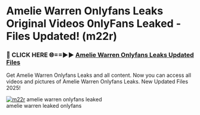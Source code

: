 # Amelie Warren Onlyfans Leaks Original Videos 0nlyFans Leaked - Files Updated! (m22r)

<h3>🔴 CLICK HERE 🌐==►► <a href="https://tinyurl.com/brd5kh86" rel="nofollow">Amelie Warren Onlyfans Leaks Updated Files</a></h3>

Get Amelie Warren Onlyfans Leaks and all content. Now you can access all videos and pictures of Amelie Warren Onlyfans Leaks. New Updated Files 2025!

[![m22r](https://i.imgur.com/K7sEzmb.gif)](https://tinyurl.com/brd5kh86)
amelie warren onlyfans leaked<br>
amelie warren leaked onlyfans